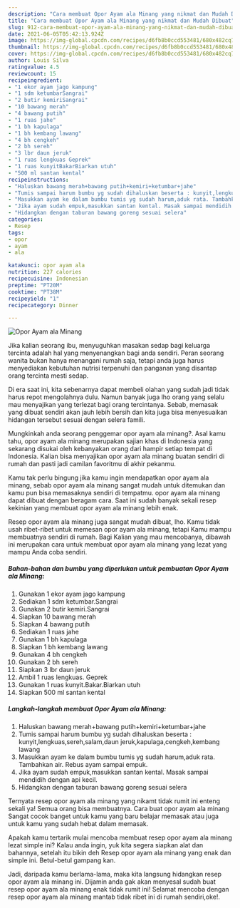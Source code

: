 ```yaml
---
description: "Cara membuat Opor Ayam ala Minang yang nikmat dan Mudah Dibuat"
title: "Cara membuat Opor Ayam ala Minang yang nikmat dan Mudah Dibuat"
slug: 912-cara-membuat-opor-ayam-ala-minang-yang-nikmat-dan-mudah-dibuat
date: 2021-06-05T05:42:13.924Z
image: https://img-global.cpcdn.com/recipes/d6fb8b0ccd553481/680x482cq70/opor-ayam-ala-minang-foto-resep-utama.jpg
thumbnail: https://img-global.cpcdn.com/recipes/d6fb8b0ccd553481/680x482cq70/opor-ayam-ala-minang-foto-resep-utama.jpg
cover: https://img-global.cpcdn.com/recipes/d6fb8b0ccd553481/680x482cq70/opor-ayam-ala-minang-foto-resep-utama.jpg
author: Louis Silva
ratingvalue: 4.5
reviewcount: 15
recipeingredient:
- "1 ekor ayam jago kampung"
- "1 sdm ketumbarSangrai"
- "2 butir kemiriSangrai"
- "10 bawang merah"
- "4 bawang putih"
- "1 ruas jahe"
- "1 bh kapulaga"
- "1 bh kembang lawang"
- "4 bh cengkeh"
- "2 bh sereh"
- "3 lbr daun jeruk"
- "1 ruas lengkuas Geprek"
- "1 ruas kunyitBakarBiarkan utuh"
- "500 ml santan kental"
recipeinstructions:
- "Haluskan bawang merah+bawang putih+kemiri+ketumbar+jahe"
- "Tumis sampai harum bumbu yg sudah dihaluskan beserta : kunyit,lengkuas,sereh,salam,daun jeruk,kapulaga,cengkeh,kembang lawang"
- "Masukkan ayam ke dalam bumbu tumis yg sudah harum,aduk rata. Tambahkan air. Rebus ayam sampai empuk."
- "Jika ayam sudah empuk,masukkan santan kental. Masak sampai mendidih dengan api kecil."
- "Hidangkan dengan taburan bawang goreng sesuai selera"
categories:
- Resep
tags:
- opor
- ayam
- ala

katakunci: opor ayam ala 
nutrition: 227 calories
recipecuisine: Indonesian
preptime: "PT20M"
cooktime: "PT38M"
recipeyield: "1"
recipecategory: Dinner

---
```



![Opor Ayam ala Minang](https://img-global.cpcdn.com/recipes/d6fb8b0ccd553481/680x482cq70/opor-ayam-ala-minang-foto-resep-utama.jpg)

Jika kalian seorang ibu, menyuguhkan masakan sedap bagi keluarga tercinta adalah hal yang menyenangkan bagi anda sendiri. Peran seorang  wanita bukan hanya menangani rumah saja, tetapi anda juga harus menyediakan kebutuhan nutrisi terpenuhi dan panganan yang disantap orang tercinta mesti sedap.

Di era  saat ini, kita sebenarnya dapat membeli olahan yang sudah jadi tidak harus repot mengolahnya dulu. Namun banyak juga lho orang yang selalu mau menyajikan yang terlezat bagi orang tercintanya. Sebab, memasak yang dibuat sendiri akan jauh lebih bersih dan kita juga bisa menyesuaikan hidangan tersebut sesuai dengan selera famili. 



Mungkinkah anda seorang penggemar opor ayam ala minang?. Asal kamu tahu, opor ayam ala minang merupakan sajian khas di Indonesia yang sekarang disukai oleh kebanyakan orang dari hampir setiap tempat di Indonesia. Kalian bisa menyajikan opor ayam ala minang buatan sendiri di rumah dan pasti jadi camilan favoritmu di akhir pekanmu.

Kamu tak perlu bingung jika kamu ingin mendapatkan opor ayam ala minang, sebab opor ayam ala minang sangat mudah untuk ditemukan dan kamu pun bisa memasaknya sendiri di tempatmu. opor ayam ala minang dapat dibuat dengan beragam cara. Saat ini sudah banyak sekali resep kekinian yang membuat opor ayam ala minang lebih enak.

Resep opor ayam ala minang juga sangat mudah dibuat, lho. Kamu tidak usah ribet-ribet untuk memesan opor ayam ala minang, tetapi Kamu mampu membuatnya sendiri di rumah. Bagi Kalian yang mau mencobanya, dibawah ini merupakan cara untuk membuat opor ayam ala minang yang lezat yang mampu Anda coba sendiri.

<!--inarticleads1-->

##### Bahan-bahan dan bumbu yang diperlukan untuk pembuatan Opor Ayam ala Minang:

1. Gunakan 1 ekor ayam jago kampung
1. Sediakan 1 sdm ketumbar.Sangrai
1. Gunakan 2 butir kemiri.Sangrai
1. Siapkan 10 bawang merah
1. Siapkan 4 bawang putih
1. Sediakan 1 ruas jahe
1. Gunakan 1 bh kapulaga
1. Siapkan 1 bh kembang lawang
1. Gunakan 4 bh cengkeh
1. Gunakan 2 bh sereh
1. Siapkan 3 lbr daun jeruk
1. Ambil 1 ruas lengkuas. Geprek
1. Gunakan 1 ruas kunyit.Bakar.Biarkan utuh
1. Siapkan 500 ml santan kental




<!--inarticleads2-->

##### Langkah-langkah membuat Opor Ayam ala Minang:

1. Haluskan bawang merah+bawang putih+kemiri+ketumbar+jahe
1. Tumis sampai harum bumbu yg sudah dihaluskan beserta : kunyit,lengkuas,sereh,salam,daun jeruk,kapulaga,cengkeh,kembang lawang
1. Masukkan ayam ke dalam bumbu tumis yg sudah harum,aduk rata. Tambahkan air. Rebus ayam sampai empuk.
1. Jika ayam sudah empuk,masukkan santan kental. Masak sampai mendidih dengan api kecil.
1. Hidangkan dengan taburan bawang goreng sesuai selera




Ternyata resep opor ayam ala minang yang nikamt tidak rumit ini enteng sekali ya! Semua orang bisa membuatnya. Cara buat opor ayam ala minang Sangat cocok banget untuk kamu yang baru belajar memasak atau juga untuk kamu yang sudah hebat dalam memasak.

Apakah kamu tertarik mulai mencoba membuat resep opor ayam ala minang lezat simple ini? Kalau anda ingin, yuk kita segera siapkan alat dan bahannya, setelah itu bikin deh Resep opor ayam ala minang yang enak dan simple ini. Betul-betul gampang kan. 

Jadi, daripada kamu berlama-lama, maka kita langsung hidangkan resep opor ayam ala minang ini. Dijamin anda gak akan menyesal sudah buat resep opor ayam ala minang enak tidak rumit ini! Selamat mencoba dengan resep opor ayam ala minang mantab tidak ribet ini di rumah sendiri,oke!.

